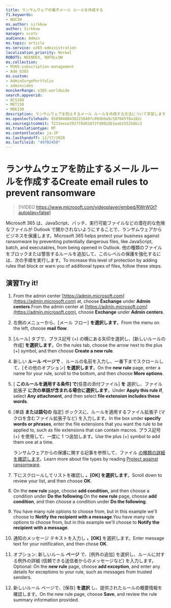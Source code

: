 ```yaml
---
title: ランサムウェアの電子メール ルールを作成する
f1.keywords:
- NOCSH
ms.author: sirkkuw
author: Sirkkuw
manager: scotv
audience: Admin
ms.topic: article
ms.service: o365-administration
localization_priority: Normal
ROBOTS: NOINDEX, NOFOLLOW
ms.collection:
- M365-subscription-management
- Adm_O365
ms.custom:
- AdminSurgePortfolio
- adminvideo
monikerRange: o365-worldwide
search.appverid:
- BCS160
- MET150
- MOE150
description: ランサムウェアを防止するメール ルールを作成する方法について学習します。
ms.openlocfilehash: 85898480438225848fc09db9a9c507045f8a182c
ms.sourcegitcommit: f231eece2927f0d01072fd092db1eab15525bbc2
ms.translationtype: MT
ms.contentlocale: ja-JP
ms.lasthandoff: 12/17/2020
ms.locfileid: "49702450"
---
```

# <a name="create-email-rules-to-prevent-ransomware"></a><span data-ttu-id="03181-103">ランサムウェアを防止するメール ルールを作成する</span><span class="sxs-lookup"><span data-stu-id="03181-103">Create email rules to prevent ransomware</span></span>

> [!VIDEO https://www.microsoft.com/videoplayer/embed/RWrWGt?autoplay=false]

<span data-ttu-id="03181-104">Microsoft 365 は、JavaScript、バッチ、実行可能ファイルなどの潜在的な危険なファイルが Outlook で開かされないようにすることで、ランサムウェアからビジネスを保護します。</span><span class="sxs-lookup"><span data-stu-id="03181-104">Microsoft 365 helps protect your business against ransomware by preventing potentially dangerous files, like JavaScript, batch, and executables, from being opened in Outlook.</span></span> <span data-ttu-id="03181-105">他の種類のファイルをブロックまたは警告するルールを追加して、このレベルの保護を強化するには、次の手順を実行します。</span><span class="sxs-lookup"><span data-stu-id="03181-105">To increase this level of protection by adding rules that block or warn you of additional types of files, follow these steps.</span></span>

## <a name="try-it"></a><span data-ttu-id="03181-106">演習</span><span class="sxs-lookup"><span data-stu-id="03181-106">Try it!</span></span>

1. <span data-ttu-id="03181-107">From the admin center [https://admin.microsoft.com](https://admin.microsoft.com) at, choose **Exchange** under **Admin centers**.</span><span class="sxs-lookup"><span data-stu-id="03181-107">From the admin center at [https://admin.microsoft.com](https://admin.microsoft.com), choose **Exchange** under **Admin centers**.</span></span>
1. <span data-ttu-id="03181-108">左側のメニューから、[メール フロー] **を選択します**。</span><span class="sxs-lookup"><span data-stu-id="03181-108">From the menu on the left, choose **mail flow**.</span></span>
1. <span data-ttu-id="03181-109">[ルール] タブで、プラス記号 (+) の横にある矢印を選択し、[新しいルールの作成] **を選択します**。</span><span class="sxs-lookup"><span data-stu-id="03181-109">On the rules tab, choose the arrow next to the plus (+) symbol, and then choose **Create a new rule**.</span></span>
1. <span data-ttu-id="03181-110">新しい **ルール ページで** 、ルールの名前を入力し、一番下までスクロールして、[その他のオプション] **を選択します**。</span><span class="sxs-lookup"><span data-stu-id="03181-110">On the **new rule** page, enter a name for your rule, scroll to the bottom, and then choose **More options**.</span></span>
1. <span data-ttu-id="03181-111">[ **このルールを適用する条件] で**[任意の添付ファイル] **を** 選択し、ファイル拡張子 **に次の単語が含まれる場合に選択します**。</span><span class="sxs-lookup"><span data-stu-id="03181-111">Under **Apply this rule if**, select **Any attachment**, and then select **file extension includes these words**.</span></span>
1. <span data-ttu-id="03181-112">[単語 **または語句の** 指定] ボックスに、ルールを適用するファイル拡張子 (マクロを含むファイル拡張子など) を入力します。</span><span class="sxs-lookup"><span data-stu-id="03181-112">In the box under **specify words or phrases**, enter the file extensions that you want the rule to be applied to, such as file extensions that can contain macros.</span></span> <span data-ttu-id="03181-113">プラス記号 (+) を使用して、一度に 1 つ追加します。</span><span class="sxs-lookup"><span data-stu-id="03181-113">Use the plus (+) symbol to add them one at a time.</span></span>

    <span data-ttu-id="03181-114">ランサムウェアからの保護に関する記事を参照して、ファイル [の種類の詳細を確認します](https://docs.microsoft.com/microsoft-365/admin/security-and-compliance/secure-your-business-data#ransomware)。</span><span class="sxs-lookup"><span data-stu-id="03181-114">Learn more about file types by reading [Protect against ransomware](https://docs.microsoft.com/microsoft-365/admin/security-and-compliance/secure-your-business-data#ransomware).</span></span>

1. <span data-ttu-id="03181-115">下にスクロールしてリストを確認し **、[OK] を選択します**。</span><span class="sxs-lookup"><span data-stu-id="03181-115">Scroll down to review your list, and then choose **OK**.</span></span>
1. <span data-ttu-id="03181-116">On the **new rule** page, choose **add condition,** and then choose a condition under **Do the following**.</span><span class="sxs-lookup"><span data-stu-id="03181-116">On the **new rule** page, choose **add condition**, and then choose a condition under **Do the following**.</span></span>
1. <span data-ttu-id="03181-117">You have many rule options to choose from, but in this example we'll choose to **Notify the recipient with a message**.</span><span class="sxs-lookup"><span data-stu-id="03181-117">You have many rule options to choose from, but in this example we'll choose to **Notify the recipient with a message**.</span></span>
1. <span data-ttu-id="03181-118">通知のメッセージ テキストを入力し **、[OK]** を選択します。</span><span class="sxs-lookup"><span data-stu-id="03181-118">Enter message text for your notification, and then chose **OK**.</span></span>
1. <span data-ttu-id="03181-119">オプション: 新しいルール **ページ** で、[例外の追加] を選択し、ルールに対する例外の詳細 (信頼できる送信者からのメッセージなど) を入力します。</span><span class="sxs-lookup"><span data-stu-id="03181-119">Optional: On the **new rule** page, choose **add exception**, and enter any details for exceptions to your rule, such as messages from trusted senders.</span></span>
1. <span data-ttu-id="03181-120">新しいルール ページで、[保存] **を選択** し、提供されたルールの概要情報を確認します。</span><span class="sxs-lookup"><span data-stu-id="03181-120">On the new rule page, choose **Save**, and review the rule summary information provided.</span></span>